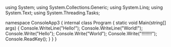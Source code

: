 using System;
using System.Collections.Generic;
using System.Linq;
using System.Text;
using System.Threading.Tasks;

namespace ConsoleApp3
{
    internal class Program
    {
        static void Main(string[] args)
        {
           Console.WriteLine("Hello!");
            Console.WriteLine("World!");
            Console.Write("Hello");
            Console.Write("World");
            Console.Write("!!!!!!!!");
                Console.ReadKey();
        }
    }
}
